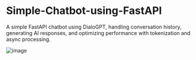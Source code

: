 # Simple-Chatbot-using-FastAPI
A simple FastAPI chatbot using DialoGPT, handling conversation history, generating AI responses, and optimizing performance with tokenization and async processing. 
 
![image](https://github.com/user-attachments/assets/bd9a3681-d8a2-42f2-ae9f-08d58aca2f15)
